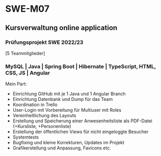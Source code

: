 # SWE-M07
## Kursverwaltung online application
### Prüfungsprojekt SWE 2022/23
[5 Teammitglieder]
### MySQL | Java | Spring Boot | Hibernate | TypeScript, HTML, CSS, JS | Angular


Mein Part:
- Einrichtung GitHub mit je 1 Java und 1 Angular Branch
- Einrichtung Datenbank und Dump für das Team
- Koordination in Trello
- User-Login mit Vorbereitung für Multiuser mit Roles
- Vereinheitlichung des Layouts
- Erstellung und Speicherung einer Anwesenheitsliste als PDF-Datei (+Kursliste, +Personenliste)
- Erstellung der öffentlichen Views für nicht eingeloggte Besucher
- Systemtests
- Bugfixing und kleine Korrekturen, Updates im Projekt
- Grafikerstellung und Anpassung, Favicons etc.
